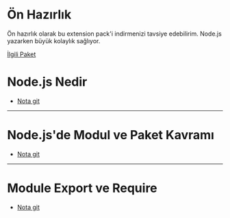 # Ön Hazırlık
Ön hazırlık olarak bu extension pack'i indirmenizi tavsiye edebilirim. Node.js yazarken büyük kolaylık sağlıyor.

[İlgili Paket](https://marketplace.visualstudio.com/items?itemName=waderyan.nodejs-extension-pack)

# Node.js Nedir
- [Nota git](./bolumler/nodejs_nedir.md)
---
# Node.js'de Modul ve Paket Kavramı
- [Nota git](./bolumler/nodejs_modulvepaket.md)
---
# Module Export ve Require
- [Nota git](./bolumler/nodejs_moduleexportverequire.md)